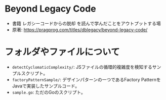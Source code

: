 # Beyond Legacy Code
* 書籍 レガシーコードからの脱却 を読んで学んだことをアウトプットする場
* 原著: https://pragprog.com/titles/dblegacy/beyond-legacy-code/

# フォルダやファイルについて
* `detectCyclomaticComplexity/`: JSファイルの循環的複雑度を検知するサンプルスクリプト。
* `factoryPatternSample/`: デザインパターンの一つであるFactory PatternをJavaで実装したサンプルコード。
* `sample.go`: ただのGoのスクリプト。